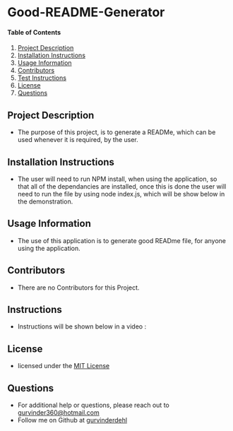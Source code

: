  # Good-README-Generator
          
#### Table of Contents
1. [Project Description](#project-description)
2. [Installation Instructions](#installation-instructions)
3. [Usage Information](#usage-information)
4. [Contributors](#contributors)
5. [Test Instructions](#Instructions)
6. [License](#license)
7. [Questions](#questions)
## Project Description
* The purpose of this project, is to generate a READMe, which can be used whenever it is required, by the user.
## Installation Instructions
* The user will need to run NPM install, when using the application, so that all of the dependancies are installed, once this is done the user will need to run the file by using node index.js, which will be show below in the demonstration.
## Usage Information
* The use of this application is to generate good READme file, for anyone using the application.
## Contributors
* There are no Contributors for this Project.
## Instructions
* Instructions will be shown below in a video :
## License
* licensed under the [MIT License](LICENSE)
## Questions
* For additional help or questions, please reach out to gurvinder360@hotmail.com
* Follow me on Github at [gurvinderdehl](http://github.com/gurvinderdehl)
